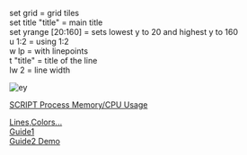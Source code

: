  
set grid = grid tiles   
set title "title" = main title   
set yrange [20:160] = sets lowest y to 20 and highest y to 160  
u 1:2 = using 1:2   
w lp = with linepoints    
t "title" = title of the line    
lw 2 = line width  

 
 
 
 
 ![ey](https://i.stack.imgur.com/QpFsh.png)   



 
[SCRIPT Process Memory/CPU Usage](https://dzone.com/articles/monitoring-process-memorycpu-usage-with-top-and-pl)     


[Lines,Colors...](http://gnuplot.sourceforge.net/docs_4.2/node62.html)   
[Guide1](https://alvinalexander.com/technology/gnuplot-charts-graphs-examples/)   
[Guide2 Demo](http://gnuplot.sourceforge.net/demo/)  
